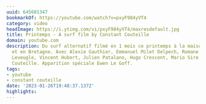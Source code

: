 ```yaml
---
uuid: 645601347
bookmarkOf: https://youtube.com/watch?v=pxyF984yVT4
category: video
headImage: https://i.ytimg.com/vi/pxyF984yVT4/maxresdefault.jpg
title: Printemps - A surf film by Constant Couteille
domain: youtube.com
description: Du surf alternatif filmé en 1 mois ce printemps à la maison en Vendée
  et en Bretagne. Avec Alexie Gauthier, Emmanuel Milet Delpech, Romane Martin, Paul-Alexis
  Leveugle, Vincent Hubert, Julien Patalano, Hugo Crescent, Mario Sire et Cnstant
  Couteille. Apparition spéciale Ewen Le Goff.
tags:
- youtube
- constant couteille
date: '2023-01-26T19:48:37.137Z'
highlights: 
---
```



